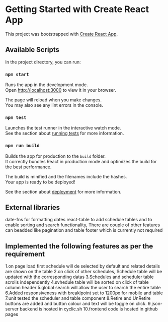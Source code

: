 # Getting Started with Create React App

This project was bootstrapped with [Create React App](https://github.com/facebook/create-react-app).

## Available Scripts

In the project directory, you can run:

### `npm start`

Runs the app in the development mode.\
Open [http://localhost:3000](http://localhost:3000) to view it in your browser.

The page will reload when you make changes.\
You may also see any lint errors in the console.

### `npm test`

Launches the test runner in the interactive watch mode.\
See the section about [running tests](https://facebook.github.io/create-react-app/docs/running-tests) for more information.

### `npm run build`

Builds the app for production to the `build` folder.\
It correctly bundles React in production mode and optimizes the build for the best performance.

The build is minified and the filenames include the hashes.\
Your app is ready to be deployed!

See the section about [deployment](https://facebook.github.io/create-react-app/docs/deployment) for more information.

External libraries
------------------------------
date-fns for formatting dates
react-table to add schedule tables and to enable sorting and search functionality, There are couple of other features can beadded like pagination and table footer which is currently not required

Implemented the following features as per the requirement
---------------------------------------------------------
1.on page load first schedule will de selected by default and related details are shown on the table
2.on click of other schedules, Schedule table will be updated with the corresponding datas
3.Schedules and scheduler table scrolls independently
4.svhedule table will be sorted on click of table column header
5.global search will allow the user to search the entire table
6.Added responsiveness with breaklpoint set to 1200px for mobile and table
7.unit tested the scheduler and table component
8.Retire and UnRetire buttons are added and button colour and text will be toggle on click.
9.json-server backend is hosted in cyclic.sh
10.frontend code is hosted in github pages